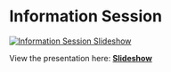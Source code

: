 # Information Session

[![Information Session Slideshow](https://gitpitch.com/assets/badge.svg)](https://gitpitch.com/cwru-advancediot-dev/course_info/master?p=/Slides/Info_Session)

View the presentation here: [**Slideshow**](https://gitpitch.com/cwru-advancediot-dev/course_info/master?p=/Slides/Info_Session)
